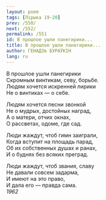 ```yaml
---
layout: poem
tags: [Лірыка 19-20]
prev: /550/
next: /552/
permalink: /551
id: В прошлое ушли панегирики...
title: В прошлое ушли панегирики...
author: ГЕНАДЗЬ БУРАЎКІН
lang: ru
---
```



В прошлое ушли панегирики  
Скромным винтикам, севу, борьбе.  
Людям хочется искренней лирики  
Не о винтиках — о себе.  

Людям хочется песни звонкой  
Не о мудрых, достойных наград,  
А о матери, отчих окнах,  
О рассветах, одоме, где сад.  

Люди жаждут, чтоб гимн заиграли,  
Когда вступит на площадь парад,  
Об их собственных душах и ранах,  
И о буднях без всяких преград.  

Люди жаждут, чтоб звания, славу  
Не давали совсем задарма,  
И имеют на это право,  
И дала его — правда сама.  
*1962*  
